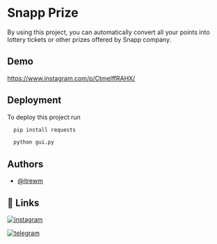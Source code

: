 # Snapp Prize

By using this project, you can automatically convert all your points into lottery tickets or other prizes offered by Snapp company.

## Demo
https://www.instagram.com/p/CtmelffRAHX/

## Deployment

To deploy this project run


```bash
  pip install requests
```

```bash
  python gui.py
```

## Authors

- [@itrewm](https://github.com/itrewm)


## 🔗 Links
[![instagram](https://img.shields.io/badge/Instagram-E4405F?style=for-the-badge&logo=instagram&logoColor=white)](https://instagram.com/itrewm)

[![telegram](https://img.shields.io/badge/telegram-0A66C2?style=for-the-badge&logo=telegram&logoColor=white)](https://t.me/rewwm)
